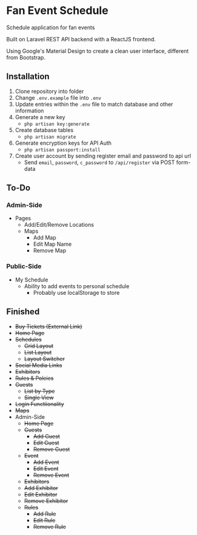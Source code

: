 # Fan Event Schedule
Schedule application for fan events

Built on Laravel REST API backend with a ReactJS frontend.

Using Google's Material Design to create a clean user interface, different from Bootstrap.

## Installation
1. Clone repository into folder
2. Change `.env.example` file into `.env`
3. Update entries within the `.env` file to match database and other information
4. Generate a new key
   * `php artisan key:generate`
5. Create database tables
   * `php artisan migrate`
6. Generate encryption keys for API Auth
   * `php artisan passport:install`
7. Create user account by sending register email and password to api url
   * Send `email`, `password`, `c_password` to `/api/register` via POST form-data

## To-Do

### Admin-Side
- Pages
  - Add/Edit/Remove Locations
  - Maps
    - Add Map
    - Edit Map Name
    - Remove Map

### Public-Side
- My Schedule
  - Ability to add events to personal schedule
    - Probably use localStorage to store

## Finished
- ~~Buy Tickets (External Link)~~
- ~~Home Page~~
- ~~Schedules~~
  - ~~Grid Layout~~
  - ~~List Layout~~
  - ~~Layout Switcher~~
- ~~Social Media Links~~
- ~~Exhibitors~~
- ~~Rules & Polcies~~
- ~~Guests~~
  - ~~List by Type~~
  - ~~Single View~~
- ~~Login Functiionality~~
- ~~Maps~~
- Admin-Side
  - ~~Home Page~~
  - ~~Guests~~
    - ~~Add Guest~~
    - ~~Edit Guest~~
    - ~~Remove Guest~~
  - ~~Event~~
    - ~~Add Event~~
    - ~~Edit Event~~
    - ~~Remove Event~~
  -  ~~Exhibitors~~
    - ~~Add Exhibitor~~
    - ~~Edit Exhibitor~~
    - ~~Remove Exhibitor~~
  - ~~Rules~~
    - ~~Add Rule~~
    - ~~Edit Rule~~
    - ~~Remove Rule~~